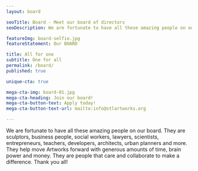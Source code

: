 ```yaml
---
layout: board

seoTitle: Board - Meet our board of directors
seoDescription: We are fortunate to have all these amazing people on our board.

featureImg: board-selfie.jpg
featureStatement: Our BOARD

title: All for one
subtitle: One for all
permalink: /board/
published: true

unique-cta: true

mega-cta-img: board-01.jpg
mega-cta-heading: Join our board!
mega-cta-button-text: Apply today!
mega-cta-button-text-url: mailto:info@stlartworks.org

---
```


We are fortunate to have all these amazing people on our board. They are sculptors, business people, social workers, lawyers, scientists, entrepreneurs, teachers, developers, architects, urban planners and more. They help move Artworks forward with generous amounts of time, brain power and money. They are people that care and collaborate to make a difference. Thank you all!
